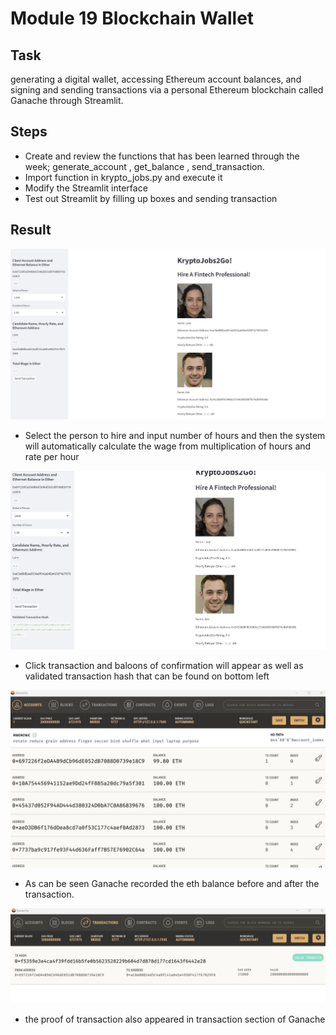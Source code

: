 # Module 19 Blockchain Wallet

## Task

generating a digital wallet, accessing Ethereum account balances, and signing and sending transactions via a personal Ethereum blockchain called Ganache through Streamlit.

## Steps

- Create and review the functions that has been learned through the week; generate_account , get_balance , send_transaction.
- Import function in krypto_jobs.py and execute it 
- Modify the Streamlit interface
- Test out Streamlit by filling up boxes and sending transaction

## Result

![step_1](step_1.jpg)

- Select the person to hire and input number of hours and then the system will automatically calculate the wage from multiplication of hours and rate per hour

![step_2](step_2.jpg)

- Click transaction and baloons of confirmation will appear as well as validated transaction hash that can be found on bottom left

![step_3](step_3.jpg)

- As can be seen Ganache recorded the eth balance before and after the transaction.

![step_4](step_4.jpg)

- the proof of transaction also appeared in transaction section of Ganache
